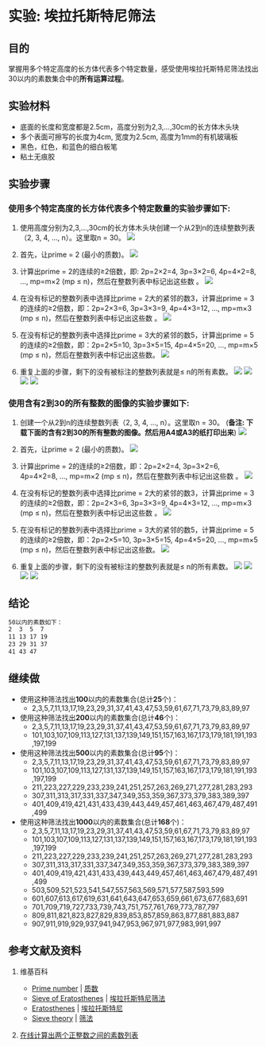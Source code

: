 # 实验: 埃拉托斯特尼筛法

## 目的

掌握用多个特定高度的长方体代表多个特定数量，感受使用埃拉托斯特尼筛法找出30以内的素数集合中的**所有运算过程**。

## 实验材料

- 底面的长度和宽度都是2.5cm，高度分别为2,3,...,30cm的长方体木头块
- 多个表面可擦写的长度为4cm, 宽度为2.5cm, 高度为1mm的有机玻璃板
- 黑色，红色，和蓝色的细白板笔
- 粘土无痕胶

## 实验步骤

### 使用多个特定高度的长方体代表多个特定数量的实验步骤如下:

1. 使用高度分别为2,3,...,30cm的长方体木头块创建一个从2到n的连续整数列表（2, 3, 4, ..., n）。这里取n = 30。 
![](/images/数论/素数和合数/埃拉托斯特尼筛法/1a1.jpg)

2. 首先，让prime = 2 (最小的质数)。
![](/images/数论/素数和合数/埃拉托斯特尼筛法/1a2.jpg)

3. 计算出prime = 2的连续的≥2倍数，即: 2p=2×2=4, 3p=3×2=6, 4p=4×2=8, ..., mp=m×2 (mp ≤ n)，然后在整数列表中标记出这些数 。
![](/images/数论/素数和合数/埃拉托斯特尼筛法/1a3.jpg)

4. 在没有标记的整数列表中选择比prime = 2大的紧邻的数3，计算出prime = 3的连续的≥2倍数，即：2p=2×3=6, 3p=3×3=9, 4p=4×3=12, ..., mp=m×3 (mp ≤ n)，然后在整数列表中标记出这些数 。
![](/images/数论/素数和合数/埃拉托斯特尼筛法/1a4.jpg)

5. 在没有标记的整数列表中选择比prime = 3大的紧邻的数5，计算出prime = 5的连续的≥2倍数，即：2p=2×5=10, 3p=3×5=15, 4p=4×5=20, ..., mp=m×5 (mp ≤ n)，然后在整数列表中标记出这些数。
![](/images/数论/素数和合数/埃拉托斯特尼筛法/1a5.jpg)

6. 重复上面的步骤，剩下的没有被标注的整数列表就是≤ n的所有素数。
![](/images/数论/素数和合数/埃拉托斯特尼筛法/1a6.jpg)
![](/images/数论/素数和合数/埃拉托斯特尼筛法/1a7.jpg)
![](/images/数论/素数和合数/埃拉托斯特尼筛法/1a8.jpg)
![](/images/数论/素数和合数/埃拉托斯特尼筛法/1a9.jpg)

### 使用含有2到30的所有整数的图像的实验步骤如下:

1. 创建一个从2到n的连续整数列表（2, 3, 4, ..., n）。这里取n = 30。 (**备注: 下载下面的含有2到30的所有整数的图像。然后用A4或A3的纸打印出来**)
![](/images/数论/素数和合数/埃拉托斯特尼筛法/2a1.jpg)

2. 首先，让prime = 2 (最小的质数)。
![](/images/数论/素数和合数/埃拉托斯特尼筛法/2a2.jpg)

3. 计算出prime = 2的连续的≥2倍数，即：2p=2×2=4, 3p=3×2=6, 4p=4×2=8, ..., mp=m×2 (mp ≤ n)，然后在整数列表中标记出这些数 。
![](/images/数论/素数和合数/埃拉托斯特尼筛法/2a3.jpg)

4. 在没有标记的整数列表中选择比prime = 2大的紧邻的数3，计算出prime = 3的连续的≥2倍数，即：2p=2×3=6, 3p=3×3=9, 4p=4×3=12, ..., mp=m×3 (mp ≤ n)，然后在整数列表中标记出这些数 。
![](/images/数论/素数和合数/埃拉托斯特尼筛法/2a4.jpg)

5. 在没有标记的整数列表中选择比prime = 3大的紧邻的数5，计算出prime = 5的连续的≥2倍数，即：2p=2×5=10, 3p=3×5=15, 4p=4×5=20, ..., mp=m×5 (mp ≤ n)，然后在整数列表中标记出这些数。
![](/images/数论/素数和合数/埃拉托斯特尼筛法/2a5.jpg)

6. 重复上面的步骤，剩下的没有被标注的整数列表就是≤ n的所有素数。
![](/images/数论/素数和合数/埃拉托斯特尼筛法/2a6.jpg)
![](/images/数论/素数和合数/埃拉托斯特尼筛法/2a7.jpg)
![](/images/数论/素数和合数/埃拉托斯特尼筛法/2a8.jpg)
![](/images/数论/素数和合数/埃拉托斯特尼筛法/2a9.jpg)

## 结论

```html
50以内的素数如下：
2  3  5  7 
11 13 17 19
23 29 31 37
41 43 47 
```

## 继续做

- 使用这种筛法找出**100**以内的素数集合(总计**25**个)：
	- 2,3,5,7,11,13,17,19,23,29,31,37,41,43,47,53,59,61,67,71,73,79,83,89,97
- 使用这种筛法找出**200**以内的素数集合(总计**46**个)：
	- 2,3,5,7,11,13,17,19,23,29,31,37,41,43,47,53,59,61,67,71,73,79,83,89,97
	- 101,103,107,109,113,127,131,137,139,149,151,157,163,167,173,179,181,191,193,197,199
- 使用这种筛法找出**500**以内的素数集合(总计**95**个)：	
	- 2,3,5,7,11,13,17,19,23,29,31,37,41,43,47,53,59,61,67,71,73,79,83,89,97
	- 101,103,107,109,113,127,131,137,139,149,151,157,163,167,173,179,181,191,193,197,199
	- 211,223,227,229,233,239,241,251,257,263,269,271,277,281,283,293
	- 307,311,313,317,331,337,347,349,353,359,367,373,379,383,389,397
	- 401,409,419,421,431,433,439,443,449,457,461,463,467,479,487,491,499
- 使用这种筛法找出**1000**以内的素数集合(总计**168**个)：	
	- 2,3,5,7,11,13,17,19,23,29,31,37,41,43,47,53,59,61,67,71,73,79,83,89,97
	- 101,103,107,109,113,127,131,137,139,149,151,157,163,167,173,179,181,191,193,197,199
	- 211,223,227,229,233,239,241,251,257,263,269,271,277,281,283,293
	- 307,311,313,317,331,337,347,349,353,359,367,373,379,383,389,397
	- 401,409,419,421,431,433,439,443,449,457,461,463,467,479,487,491,499
	- 503,509,521,523,541,547,557,563,569,571,577,587,593,599
	- 601,607,613,617,619,631,641,643,647,653,659,661,673,677,683,691
	- 701,709,719,727,733,739,743,751,757,761,769,773,787,797
	- 809,811,821,823,827,829,839,853,857,859,863,877,881,883,887
	- 907,911,919,929,937,941,947,953,967,971,977,983,991,997

## 参考文献及资料

1. 维基百科
	- [Prime number](https://en.wikipedia.org/wiki/Prime_number) | [质数](https://zh.wikipedia.org/wiki/质数)
	- [Sieve of Eratosthenes](https://en.wikipedia.org/wiki/Sieve_of_Eratosthenes) | [埃拉托斯特尼筛法](https://zh.wikipedia.org/wiki/埃拉托斯特尼筛法)
	- [Eratosthenes](https://en.wikipedia.org/wiki/Eratosthenes) | [埃拉托斯特尼](https://zh.wikipedia.org/wiki/埃拉托斯特尼)
	- [Sieve theory](https://en.wikipedia.org/wiki/Sieve_theory) | [筛法](https://zh.wikipedia.org/wiki/筛法) 

2. [在线计算出两个正整数之间的素数列表](https://www.haomeili.net/ZhiShu?TotalCount=168&Start=1&End=1000&Number=0&PageIndex=2)

